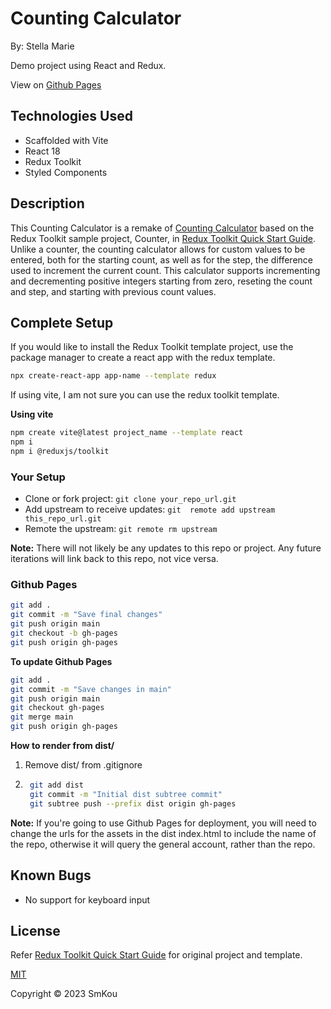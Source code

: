 # Counting Calculator

By: Stella Marie

Demo project using React and Redux.

View on [Github Pages](smkou.github.io/counting-calculator-2)

## Technologies Used

- Scaffolded with Vite
- React 18
- Redux Toolkit
- Styled Components

## Description

This Counting Calculator is a remake of [Counting Calculator](https://github.com/SmKou/counting-calculator) based on the Redux Toolkit sample project, Counter, in [Redux Toolkit Quick Start Guide](https://redux-toolkit.js.org/tutorials/quick-start). Unlike a counter, the counting calculator allows for custom values to be entered, both for the starting count, as well as for the step, the difference used to increment the current count. This calculator supports incrementing and decrementing positive integers starting from zero, reseting the count and step, and starting with previous count values.

## Complete Setup

If you would like to install the Redux Toolkit template project, use the package manager to create a react app with the redux template.

```bash
npx create-react-app app-name --template redux
```

If using vite, I am not sure you can use the redux toolkit template.

**Using vite**
```bash
npm create vite@latest project_name --template react
npm i
npm i @reduxjs/toolkit
```

### Your Setup
-   Clone or fork project: ```git clone your_repo_url.git```
-   Add upstream to receive updates: ```git  remote add upstream this_repo_url.git```
-   Remote the upstream: ```git remote rm upstream```

**Note:** There will not likely be any updates to this repo or project. Any future iterations will link back to this repo, not vice versa.

### Github Pages
```bash
git add .
git commit -m "Save final changes"
git push origin main
git checkout -b gh-pages
git push origin gh-pages
```

**To update Github Pages**
```bash
git add .
git commit -m "Save changes in main"
git push origin main
git checkout gh-pages
git merge main
git push origin gh-pages
```

**How to render from dist/**
1. Remove dist/ from .gitignore
2. ```bash
    git add dist
    git commit -m "Initial dist subtree commit"
    git subtree push --prefix dist origin gh-pages
    ```

**Note:** If you're going to use Github Pages for deployment, you will need to change the urls for the assets in the dist index.html to include the name of the repo, otherwise it will query the general account, rather than the repo.

## Known Bugs

- No support for keyboard input

## License

Refer [Redux Toolkit Quick Start Guide](https://redux-toolkit.js.org/tutorials/quick-start) for original project and template.

[MIT](https://choosealicense.com/licenses/mit/)

Copyright © 2023 SmKou